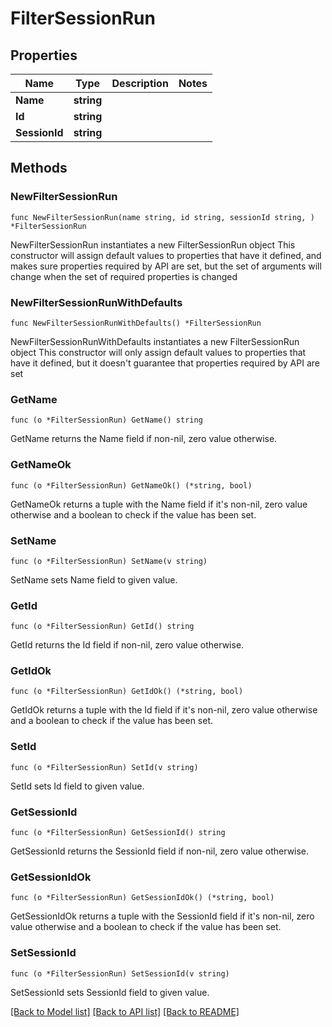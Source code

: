 # FilterSessionRun

## Properties

Name | Type | Description | Notes
------------ | ------------- | ------------- | -------------
**Name** | **string** |  | 
**Id** | **string** |  | 
**SessionId** | **string** |  | 

## Methods

### NewFilterSessionRun

`func NewFilterSessionRun(name string, id string, sessionId string, ) *FilterSessionRun`

NewFilterSessionRun instantiates a new FilterSessionRun object
This constructor will assign default values to properties that have it defined,
and makes sure properties required by API are set, but the set of arguments
will change when the set of required properties is changed

### NewFilterSessionRunWithDefaults

`func NewFilterSessionRunWithDefaults() *FilterSessionRun`

NewFilterSessionRunWithDefaults instantiates a new FilterSessionRun object
This constructor will only assign default values to properties that have it defined,
but it doesn't guarantee that properties required by API are set

### GetName

`func (o *FilterSessionRun) GetName() string`

GetName returns the Name field if non-nil, zero value otherwise.

### GetNameOk

`func (o *FilterSessionRun) GetNameOk() (*string, bool)`

GetNameOk returns a tuple with the Name field if it's non-nil, zero value otherwise
and a boolean to check if the value has been set.

### SetName

`func (o *FilterSessionRun) SetName(v string)`

SetName sets Name field to given value.


### GetId

`func (o *FilterSessionRun) GetId() string`

GetId returns the Id field if non-nil, zero value otherwise.

### GetIdOk

`func (o *FilterSessionRun) GetIdOk() (*string, bool)`

GetIdOk returns a tuple with the Id field if it's non-nil, zero value otherwise
and a boolean to check if the value has been set.

### SetId

`func (o *FilterSessionRun) SetId(v string)`

SetId sets Id field to given value.


### GetSessionId

`func (o *FilterSessionRun) GetSessionId() string`

GetSessionId returns the SessionId field if non-nil, zero value otherwise.

### GetSessionIdOk

`func (o *FilterSessionRun) GetSessionIdOk() (*string, bool)`

GetSessionIdOk returns a tuple with the SessionId field if it's non-nil, zero value otherwise
and a boolean to check if the value has been set.

### SetSessionId

`func (o *FilterSessionRun) SetSessionId(v string)`

SetSessionId sets SessionId field to given value.



[[Back to Model list]](../README.md#documentation-for-models) [[Back to API list]](../README.md#documentation-for-api-endpoints) [[Back to README]](../README.md)


